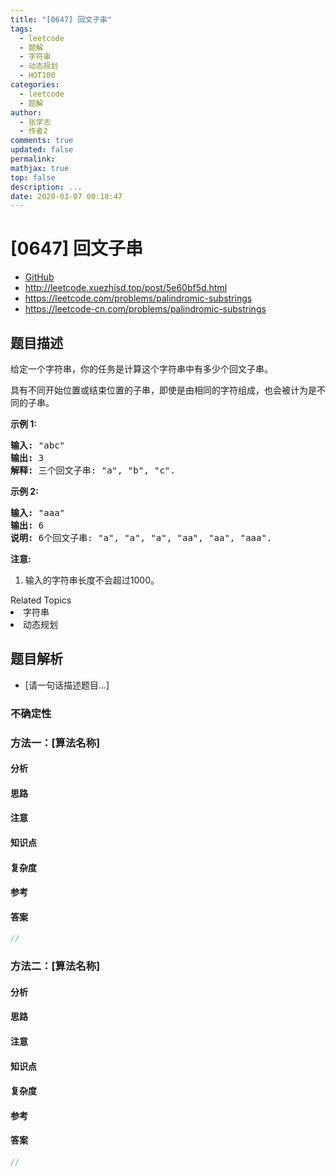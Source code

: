 ```yaml
---
title: "[0647] 回文子串"
tags:
  - leetcode
  - 题解
  - 字符串
  - 动态规划
  - HOT100
categories:
  - leetcode
  - 题解
author:
  - 张学志
  - 作者2
comments: true
updated: false
permalink:
mathjax: true
top: false
description: ...
date: 2020-03-07 00:10:47
---
```



# [0647] 回文子串
* [GitHub](https://github.com/algoboy101/LeetCodeCrowdsource/tree/master/_posts/QA/%5B0647%5D%20%E5%9B%9E%E6%96%87%E5%AD%90%E4%B8%B2.md)
* http://leetcode.xuezhisd.top/post/5e60bf5d.html
* https://leetcode.com/problems/palindromic-substrings
* https://leetcode-cn.com/problems/palindromic-substrings


## 题目描述

<p>给定一个字符串，你的任务是计算这个字符串中有多少个回文子串。</p>

<p>具有不同开始位置或结束位置的子串，即使是由相同的字符组成，也会被计为是不同的子串。</p>

<p><strong>示例 1:</strong></p>

<pre>
<strong>输入:</strong> &quot;abc&quot;
<strong>输出:</strong> 3
<strong>解释:</strong> 三个回文子串: &quot;a&quot;, &quot;b&quot;, &quot;c&quot;.
</pre>

<p><strong>示例 2:</strong></p>

<pre>
<strong>输入:</strong> &quot;aaa&quot;
<strong>输出:</strong> 6
<strong>说明:</strong> 6个回文子串: &quot;a&quot;, &quot;a&quot;, &quot;a&quot;, &quot;aa&quot;, &quot;aa&quot;, &quot;aaa&quot;.
</pre>

<p><strong>注意:</strong></p>

<ol>
	<li>输入的字符串长度不会超过1000。</li>
</ol>
<div><div>Related Topics</div><div><li>字符串</li><li>动态规划</li></div></div>


## 题目解析
* [请一句话描述题目...]

### 不确定性


### 方法一：[算法名称]

#### 分析

#### 思路

#### 注意

#### 知识点

#### 复杂度

#### 参考

#### 答案

```cpp
//
```


### 方法二：[算法名称]

#### 分析

#### 思路

#### 注意

#### 知识点

#### 复杂度

#### 参考

#### 答案

```cpp
//
```


